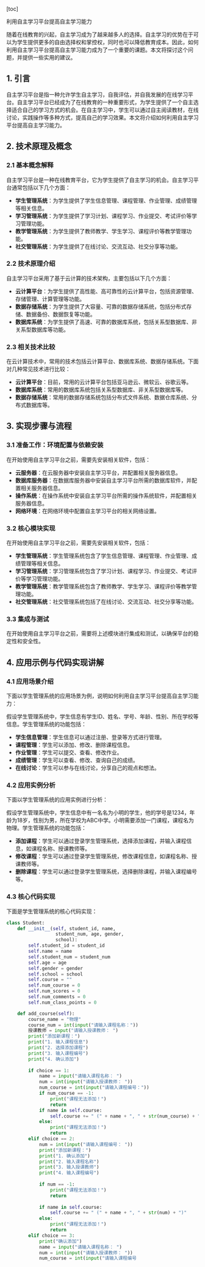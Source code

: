 
[toc]                    
                
                
利用自主学习平台提高自主学习能力

随着在线教育的兴起，自主学习成为了越来越多人的选择。自主学习的优势在于可以为学生提供更多的自由选择权和掌控权，同时也可以降低教育成本。因此，如何利用自主学习平台提高自主学习能力成为了一个重要的课题。本文将探讨这个问题，并提供一些实用的建议。

## 1. 引言

自主学习平台是指一种允许学生自主学习，自我评估，并自我发展的在线学习平台。自主学习平台已经成为了在线教育的一种重要形式，为学生提供了一个自主选择适合自己的学习方式的机会。在自主学习中，学生可以通过自主阅读教材，在线讨论，实践操作等多种方式，提高自己的学习效果。本文将介绍如何利用自主学习平台提高自主学习能力。

## 2. 技术原理及概念

### 2.1 基本概念解释

自主学习平台是一种在线教育平台，它为学生提供了自主学习的机会。自主学习平台通常包括以下几个方面：

- **学生管理系统**：为学生提供了学生信息管理、课程管理、作业管理、成绩管理等相关信息。
- **学习管理系统**：为学生提供了学习计划、课程学习、作业提交、考试评价等学习管理功能。
- **教学管理系统**：为学生提供了教师教学、学生学习、课程评价等教学管理功能。
- **社交管理系统**：为学生提供了在线讨论、交流互动、社交分享等功能。

### 2.2 技术原理介绍

自主学习平台采用了基于云计算的技术架构，主要包括以下几个方面：

- **云计算平台**：为学生提供了高性能、高可靠性的云计算平台，包括资源管理、存储管理、计算管理等功能。
- **数据存储系统**：为学生提供了大容量、可靠的数据存储系统，包括分布式存储、数据备份、数据恢复等功能。
- **数据库系统**：为学生提供了高速、可靠的数据库系统，包括关系型数据库、非关系型数据库等功能。

### 2.3 相关技术比较

在云计算技术中，常用的技术包括云计算平台、数据库系统、数据存储系统。下面对几种常见技术进行比较：

- **云计算平台**：目前，常用的云计算平台包括亚马逊云、微软云、谷歌云等。
- **数据库系统**：常用的数据库系统包括关系型数据库、非关系型数据库等。
- **数据存储系统**：常用的数据存储系统包括分布式文件系统、数据仓库系统、分布式数据库等。

## 3. 实现步骤与流程

### 3.1 准备工作：环境配置与依赖安装

在开始使用自主学习平台之前，需要先安装相关软件，包括：

- **云服务器**：在云服务器中安装自主学习平台，并配置相关服务器信息。
- **数据库服务器**：在数据库服务器中安装自主学习平台所需的数据库软件，并配置相关服务器信息。
- **操作系统**：在操作系统中安装自主学习平台所需的操作系统软件，并配置相关服务器信息。
- **网络环境**：在网络环境中配置自主学习平台的相关网络设置。

### 3.2 核心模块实现

在开始使用自主学习平台之前，需要先安装相关软件，包括：

- **学生管理系统**：学生管理系统包含了学生信息管理、课程管理、作业管理、成绩管理等相关信息。
- **学习管理系统**：学习管理系统包含了学习计划、课程学习、作业提交、考试评价等学习管理功能。
- **教学管理系统**：教学管理系统包含了教师教学、学生学习、课程评价等教学管理功能。
- **社交管理系统**：社交管理系统包括了在线讨论、交流互动、社交分享等功能。

### 3.3 集成与测试

在开始使用自主学习平台之前，需要将上述模块进行集成和测试，以确保平台的稳定性和安全性。

## 4. 应用示例与代码实现讲解

### 4.1 应用场景介绍

下面以学生管理系统的应用场景为例，说明如何利用自主学习平台提高自主学习能力：

假设学生管理系统中，学生信息有学生ID、姓名、学号、年龄、性别、所在学校等信息。学生管理系统的功能包括：

- **学生信息管理**：学生信息可以通过注册、登录等方式进行管理。
- **课程管理**：学生可以添加、修改、删除课程信息。
- **作业管理**：学生可以提交、查看、修改作业。
- **成绩管理**：学生可以查看、修改、查询自己的成绩。
- **在线讨论**：学生可以参与在线讨论，分享自己的观点和想法。

### 4.2 应用实例分析

下面以学生管理系统的应用实例进行分析：

假设学生管理系统中，学生信息中有一名名为小明的学生，他的学号是1234，年龄为18岁，性别为男，所在学校为ABC中学。小明需要添加一门课程，课程名为物理。学生管理系统的功能包括：

- **添加课程**：学生可以通过登录学生管理系统，选择添加课程，并输入课程信息，如课程名称、授课教师等。
- **修改课程**：学生可以通过登录学生管理系统，修改课程信息，如课程名称、授课教师等。
- **删除课程**：学生可以通过登录学生管理系统，选择删除课程，并输入课程编号等。

### 4.3 核心代码实现

下面是学生管理系统的核心代码实现：

```python
class Student:
    def __init__(self, student_id, name, 
                  student_num, age, gender, 
                  school):
        self.student_id = student_id
        self.name = name
        self.student_num = student_num
        self.age = age
        self.gender = gender
        self.school = school
        self.course = ""
        self.num_course = 0
        self.num_scores = 0
        self.num_comments = 0
        self.num_class_points = 0

    def add_course(self):
        course_name = "物理"
        course_num = int(input("请输入课程名称："))
        授课教师 = input("请输入授课教师： ")
        print("添加新课程：")
        print("1. 输入课程信息")
        print("2. 选择添加课程")
        print("3. 输入课程编号")
        print("4. 确认添加")
        
        if choice == 1:
            name = input("请输入课程名称： ")
            num = int(input("请输入授课教师： "))
            num_course = int(input("请输入课程编号："))
            if num_course == -1:
                print("课程无法添加！")
                return
            if name in self.course:
                self.course += " (" + name + ", " + str(num_course) + ")"
            else:
                print("课程无法添加！")
                return
        elif choice == 2:
            num = int(input("请输入课程编号： "))
            print("添加新课程：")
            print("1. 确认添加")
            print("2. 输入课程名称")
            print("3. 输入授课教师")
            print("4. 输入课程编号")
            
            if num == -1:
                print("课程无法添加！")
                return
            
            if name in self.course:
                self.course += " (" + name + ", " + str(num) + ")"
            else:
                print("课程无法添加！")
                return
        elif choice == 3:
            print("确认添加")
            name = input("请输入课程名称： ")
            num = int(input("请输入授课教师： "))
            num_course = int(input("请输入课程编号

